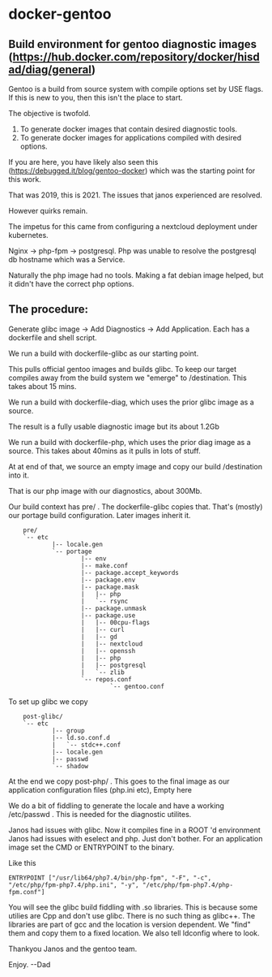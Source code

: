 # docker-gentoo
## Build environment for gentoo diagnostic images (https://hub.docker.com/repository/docker/hisdad/diag/general)

Gentoo is a build from source system with compile options set by USE flags. If this is new to you, then this isn't the place to start.


The objective is twofold.
1. To generate docker images that contain desired diagnostic tools.
2. To generate docker images for applications compiled with desired options.

If you are here, you have likely also seen this (https://debugged.it/blog/gentoo-docker)  which was the starting point for this work.

That was 2019, this is 2021. The issues that janos experienced are resolved.

However quirks remain.


The impetus for this came from configuring a nextcloud deployment under kubernetes.

Nginx -> php-fpm -> postgresql.   Php was unable to resolve the postgresql db hostname which was a Service.

Naturally the php image had no tools. Making a fat debian image helped, but it didn't have the correct php options.



## The procedure:

Generate glibc image -> Add Diagnostics -> Add Application.  Each has a dockerfile and shell script.

We run a build with dockerfile-glibc as our starting point.

This pulls official gentoo images and builds glibc. To keep our target compiles away from the build system we "emerge" to /destination.
This takes about 15 mins.

We run a build with dockerfile-diag, which uses the prior glibc image as a source. 

The result is a fully usable diagnostic image but its about 1.2Gb

We run a build with dockerfile-php,  which uses the prior diag image as a source.
This takes about 40mins as it pulls in lots of stuff.

At at end of that, we source an empty image and copy our build /destination into it.

That is our php image with our diagnostics, about 300Mb.

Our build context has  pre/  .  The dockerfile-glibc copies that. That's (mostly) our portage build configuration. Later images inherit it.

		pre/
		`-- etc
				|-- locale.gen
				`-- portage
						|-- env
						|-- make.conf
						|-- package.accept_keywords
						|-- package.env
						|-- package.mask
						|   |-- php
						|   `-- rsync
						|-- package.unmask
						|-- package.use
						|   |-- 00cpu-flags
						|   |-- curl
						|   |-- gd
						|   |-- nextcloud
						|   |-- openssh
						|   |-- php
						|   |-- postgresql
						|   `-- zlib
						`-- repos.conf
								`-- gentoo.conf


To set up glibc we copy

		post-glibc/
		`-- etc
				|-- group
				|-- ld.so.conf.d
				|   `-- stdc++.conf
				|-- locale.gen
				|-- passwd
				`-- shadow



At the end we copy post-php/ . This goes to the final image as our application configuration files (php.ini  etc), Empty here


We do a bit of fiddling to generate the locale and have a  working /etc/passwd  . This is needed for the diagnostic utilites.

Janos had issues with glibc. Now it compiles fine in a ROOT 'd environment
Janos had issues with eselect and php. Just don't bother. For an application image set the CMD or ENTRYPOINT to the binary.

Like this

`ENTRYPOINT ["/usr/lib64/php7.4/bin/php-fpm", "-F", "-c", "/etc/php/fpm-php7.4/php.ini", "-y", "/etc/php/fpm-php7.4/php-fpm.conf"]`

You will see the glibc build fiddling with  .so libraries. This is because some utilies are Cpp and don't use glibc. There is no such thing as glibc++.
The libraries are part of gcc and the location is version dependent. We "find" them and copy them to a fixed location. We also tell ldconfig where to look.


Thankyou Janos and the gentoo team.

Enjoy.
--Dad
